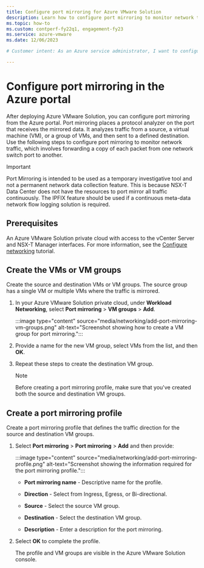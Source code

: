 ```yaml
---
title: Configure port mirroring for Azure VMware Solution
description: Learn how to configure port mirroring to monitor network traffic that involves forwarding a copy of each packet from one network switch port to another. 
ms.topic: how-to
ms.custom: contperf-fy22q1, engagement-fy23
ms.service: azure-vmware
ms.date: 12/06/2023

# Customer intent: As an Azure service administrator, I want to configure port mirroring to monitor network traffic that involves forwarding a copy of each packet from one network switch port to another.

---
```


# Configure port mirroring in the Azure portal

After deploying Azure VMware Solution, you can configure port mirroring from the Azure portal. Port mirroring places a protocol analyzer on the port that receives the mirrored data. It analyzes traffic from a source, a virtual machine (VM), or a group of VMs, and then sent to a defined destination. Use the following steps to configure port mirroring to monitor network traffic, which involves forwarding a copy of each packet from one network switch port to another. 

   >[!IMPORTANT]
   >Port Mirroring is intended to be used as a temporary investigative tool and not a permanent network data collection feature. This is because NSX-T Data Center does not have the resources to port mirror all traffic continuously. The IPFIX feature should be used if a continuous meta-data network flow logging solution is required.

## Prerequisites

An Azure VMware Solution private cloud with access to the vCenter Server and NSX-T Manager interfaces. For more information, see the [Configure networking](tutorial-configure-networking.md) tutorial.

## Create the VMs or VM groups

Create the source and destination VMs or VM groups. The source group has a single VM or multiple VMs where the traffic is mirrored.

1. In your Azure VMware Solution private cloud, under **Workload Networking**, select **Port mirroring** > **VM groups** > **Add**.

   :::image type="content" source="media/networking/add-port-mirroring-vm-groups.png" alt-text="Screenshot showing how to create a VM group for port mirroring.":::

1. Provide a name for the new VM group, select VMs from the list, and then **OK**.

1. Repeat these steps to create the destination VM group.

   >[!NOTE]
   >Before creating a port mirroring profile, make sure that you've created both the source and destination VM groups.

## Create a port mirroring profile

Create a port mirroring profile that defines the traffic direction for the source and destination VM groups.

1. Select **Port mirroring** > **Port mirroring** > **Add** and then provide:

   :::image type="content" source="media/networking/add-port-mirroring-profile.png" alt-text="Screenshot showing the information required for the port mirroring profile.":::

   - **Port mirroring name** - Descriptive name for the profile.

   - **Direction** - Select from Ingress, Egress, or Bi-directional.

   - **Source** - Select the source VM group.

   - **Destination** - Select the destination VM group.

   - **Description** - Enter a description for the port mirroring.

1. Select **OK** to complete the profile. 

   The profile and VM groups are visible in the Azure VMware Solution console.
